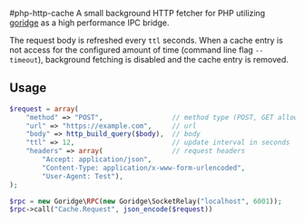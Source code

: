 #php-http-cache
A small background HTTP fetcher for PHP utilizing [goridge](https://github.com/spiral/goridge) as a high performance IPC bridge.

The request body is refreshed every `ttl` seconds.
When a cache entry is not access for the configured amount of time (command line flag `--timeout`), background fetching is disabled and the cache entry is removed.

## Usage
```php
$request = array(
    "method" => "POST",                 // method type (POST, GET allowed)
    "url" => "https://example.com",     // url                  
    "body" => http_build_query($body),  // body
    "ttl" => 12,                        // update interval in seconds
    "headers" => array(                 // request headers
        "Accept: application/json",
        "Content-Type: application/x-www-form-urlencoded",
        "User-Agent: Test"),
);

$rpc = new Goridge\RPC(new Goridge\SocketRelay("localhost", 6001));
$rpc->call("Cache.Request", json_encode($request))
```

